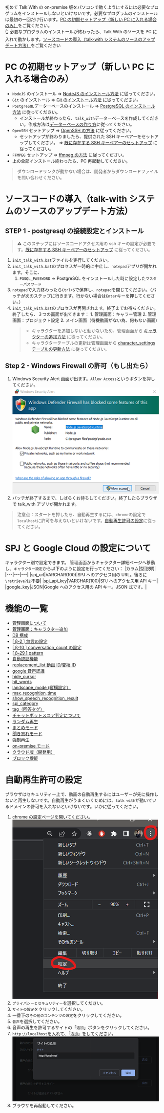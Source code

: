 初めて Talk With の on-premise 版をパソコンで動くようにするには必要なプログラムをインストールしないといけないです。必要なプログラムのインストールは最初の一回だけ行います。[PC の初期セットアップ（新しい PC に入れる場合のみ）](#PCの初期セットアップ（新しいPCに入れる場合のみ）)をご覧ください。  
👆 必要なプログラムのインストールが終わったら、Talk With のソースを PC に入れて動かします。[ソースコードの導入（talk-with システムのソースのアップデート方法）](#ソースコードの導入（talk-withシステムのソースのアップデート方法）)をご覧ください

# PC の初期セットアップ（新しい PC に入れる場合のみ）

- `NodeJS` のインストール => [NodeJS のインストール方法](./how_to_install_node.md) に従ってください。
- `Git` のインストール => [Git のインストール方法](./how_to_install_git.md) に従ってください。
- `PostgreSQL`データーベースのインストール => [PostgreSQL のインストール方法](./how_to_install_pg.md) に従ってください。
  - インストールが終わったら、`talk_with`データーベースを作成してください。作成方法は[データーベースの作り方](./how_to_install_pg.md/#データーベースの作り方)に従ってください。
- `OpenSSH` セットアップ => [OpenSSH の方法](./how_to_setup_openssh.md#OpenSSH) に従ってください。
  - セットアップが終わりましたら、提供された SSH キーペアーをセットアップしてください。 => [既に存在する SSH キーペアーのセットアップ](./how_to_setup_openssh.md#既に存在するsshキーペアーのセットアップ) に従ってください。
- `FFMPEG` セットアップ => [ffmpeg の方法](./how_to_install_ffmpeg.md) に従ってください。
- 上の全部インストール終わったら、PC 再起動してください。

> ダウンロードリンクが動かない場合は、開発者からダウンロードファイルを問い合わせください。

# ソースコードの導入（talk-with システムのソースのアップデート方法）

## STEP 1 - postgresql の接続設定とインストール

> ⚠ このステップにはソースコードアクセス用の ssh キーの設定が必要です。[既に存在する SSH キーペアーのセットアップ](./how_to_setup_openssh.md#既に存在するsshキーペアーのセットアップ) に従ってください。

1. `init_talk_with.bat`ファイルを実行してください。
2. `init_talk_with.bat`のプロセスが一時的に中止し、`notepad`アプリが開かれます。そこに、
   1. `PGSQL_PASSWORD` => PostgreSQL をインストールした時に設定した`マスターパスワード`
3. `notepad`で入力終わったら`Ctrl+S`で保存し、`notepad`を閉じてください。（バッチが次のステップに行きます。行かない場合は`Enter`キーを押してください。）
4. `init_talk_with.bat`のプロセスが再開されます。終了までお待ちください。終了したら、３つの画面が出てきます： 1. 管理画面：キャラー管理 2. 管理画面：プロジェクト設定 2. メイン画面（待機動画がない為、何もない画面）
   > - キャラクターを追加しないと動かないため、管理画面から [キャラクターの追加方法](./how_to_add_character.md) に従ってください。
   > - キャラクターテーブルの更新は管理画面から [character_settings テーブルの更新方法](./how_to_setup_character_admin_page.md) に従ってください。

## Step 2 - Windows Firewall の許可（もし出たら）

1. Windows Security Alert 画面が出ます。`Allow Access`というボタンを押してください。  
   ![Windows Security Alert](images/win_security_alert.png)
2. バッチが終了するまで、しばらくお待ちしてください。終了したらブラウザで talk_with アプリが開かれます。

> 注意点：スタートを押したら、自動再生するには、`chrome`の設定で`localhost`に許可を与えないといけないです。[自動再生許可の設定](#自動再生許可の設定)に従ってください。

# SPJ と Google Cloud の設定について

キャラクター別で設定できます。
管理画面からキャラクター詳細ページへ移動し、`キャラクター設定`から以下のように設定を行ってください：
|カラム|型|説明|
|---|---|---|
|spj_url|VARCHAR(100)|SPJ へのアクセス用の URL。後ろに`\retrieve?`は不要|
|spj_api_key|VARCHAR(100)|SPJ へのアクセス用 API キー|
|google_key|JSON|Google へのアクセス用の API キー。JSON 式です。|

# 機能の一覧

- [管理画面について](./admin_page.md)
- [管理画面：キャラクター追加](./how_to_add_character.md)
- [DB 構成](./DB.md)
- [[ β-2 ] 無言の設定](./how_to_setup_silence_limit.md)
- [[ β-10 ] conversation_count の設定](./how_to_setup_conversation_count.md)
- [[ β-29 ] pattern](./how_to_setup_pattern.md)
- [自動認証機能](./LogDB_with_Authentication.md)
- [replacement_list 動画 ID/変換 ID](./how_to_setup_alternative_list.md)
- [google 音声認識](./About_GoogleSpeechToText.md)
- [hide_cursor](./how_to_setup_hide_cursor.md)
- [hit_words](./how_to_setup_hit_words.md)
- [landscape_mode (縦横設定）](./how_to_setup_landscape_mode.md)
- [max_recognition_time](./how_to_setup_max_recognition_time.md)
- [show_speech_recognition_result](./how_to_setup_show_speech_recognition_result.md)
- [spj_category](./how_to_setup_spj_category.md)
- [tag（回答タグ）](./how_to_setup_tag.md)
- [チャットボットスコア判定について](./About_chatbotScore.md)
- [ランダム再生](./how_to_setup_random.md)
- [まとめモード](./how_to_setup_matome.md)
- [聞き忘れモード](./how_to_setup_kikiwasure.md)
- [強制再生](./how_to_setup_force_video.md)
- [on-premise モード](./how_to_switch_on-premise_mode.md)
- [クラウド版（開発用）](./cloud_dev.md)
- [ブロック機能](./tutorial_block_function.md)
<!-- - [fullscreen](./how_to_setup_fullscreen.md) -->
<!-- - [管理者画面の STOP ボタン](./admin_stop_button.md) -->

# 自動再生許可の設定

ブラウザはセキュリティー上で、動画の自動再生するにはユーザーが先に操作しないと再生しないです。自動再生がうまくいくためには、`talk with`が動いているドメインの許可を入れないといけないです。いかに従ってください。

1. chrome の設定ページを開いてください。  
   ![Chromeの設定の開き方](./images/chrome/open_settings.png)
2. `プライバシーとセキュリティー`を選択してください。
3. `サイトの設定`をクリックしてください。
4. 一番下の`その他のコンテンツの設定`をクリックしてください。
5. `音声`を選択してください。
6. 音声の再生を許可するサイトの「`追加`」ボタンをクリックしてください。
7. `http://localhost`を入れて、「`追加`」をしてください。
   ![追加の例](./images/chrome/save_settings.png)
8. ブラウザを再起動してください。
